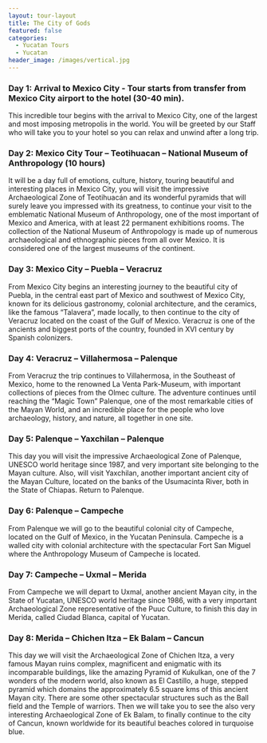 ```yaml
---
layout: tour-layout
title: The City of Gods
featured: false
categories:
  - Yucatan Tours
  - Yucatan
header_image: /images/vertical.jpg
---
```

### Day 1: Arrival to Mexico City - Tour starts from transfer from Mexico City airport to the hotel (30-40 min).

This incredible tour begins with the arrival to Mexico City, one of the largest and most imposing metropolis in the world. You will be greeted by our Staff who will take you to your hotel so you can relax and unwind after a long trip.

### Day 2: Mexico City Tour – Teotihuacan – National Museum of Anthropology (10 hours)

It will be a day full of emotions, culture, history, touring beautiful and interesting places in Mexico City, you will visit the impressive Archaeological Zone of Teotihuacán and its wonderful pyramids that will surely leave you impressed with its greatness, to continue your visit to the emblematic National Museum of Anthropology, one of the most important of Mexico and America, with at least 22 permanent exhibitions rooms. The collection of the National Museum of Anthropology is made up of numerous archaeological and ethnographic pieces from all over Mexico. It is considered one of the largest museums of the continent.

### Day 3: Mexico City – Puebla – Veracruz

From Mexico City begins an interesting journey to the beautiful city of Puebla, in the central east part of Mexico and southwest of Mexico City, known for its delicious gastronomy, colonial architecture, and the ceramics, like the famous “Talavera”, made locally, to then continue to the city of Veracruz located on the coast of the Gulf of Mexico. Veracruz is one of the ancients and biggest ports of the country, founded in XVI century by Spanish colonizers.

### Day 4: Veracruz – Villahermosa – Palenque

From Veracruz the trip continues to Villahermosa, in the Southeast of Mexico, home to the renowned La Venta Park-Museum, with important collections of pieces from the Olmec culture. The adventure continues until reaching the “Magic Town” Palenque, one of the most remarkable cities of the Mayan World, and an incredible place for the people who love archaeology, history, and nature, all together in one site.

### Day 5: Palenque – Yaxchilan – Palenque

This day you will visit the impressive Archaeological Zone of Palenque, UNESCO world heritage since 1987, and very important site belonging to the Mayan culture. Also, will visit Yaxchilan, another important ancient city of the Mayan Culture, located on the banks of the Usumacinta River, both in the State of Chiapas. Return to Palenque.

### Day 6: Palenque – Campeche

From Palenque we will go to the beautiful colonial city of Campeche, located on the Gulf of Mexico, in the Yucatan Peninsula. Campeche is a walled city with colonial architecture with the spectacular Fort San Miguel where the Anthropology Museum of Campeche is located.

### Day 7: Campeche – Uxmal – Merida

From Campeche we will depart to Uxmal, another ancient Mayan city, in the State of Yucatan, UNESCO world heritage since 1986, with a very important Archaeological Zone representative of the Puuc Culture, to finish this day in Merida, called Ciudad Blanca, capital of Yucatan.

### Day 8: Merida – Chichen Itza – Ek Balam – Cancun

This day we will visit the Archaeological Zone of Chichen Itza, a very famous Mayan ruins complex, magnificent and enigmatic with its incomparable buildings, like the amazing Pyramid of Kukulkan, one of the 7 wonders of the modern world, also known as El Castillo, a huge, stepped pyramid which domains the approximately 6.5 square kms of this ancient Mayan city. There are some other spectacular structures such as the Ball field and the Temple of warriors. Then we will take you to see the also very interesting Archaeological Zone of Ek Balam, to finally continue to the city of Cancun, known worldwide for its beautiful beaches colored in turquoise blue.